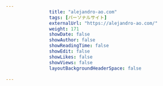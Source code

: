 ---
                title: "alejandro-ao.com"
                tags: [パーソナルサイト]
                externalUrl: "https://alejandro-ao.com/"
                weight: 171
                showDate: false
                showAuthor: false
                showReadingTime: false
                showEdit: false
                showLikes: false
                showViews: false
                layoutBackgroundHeaderSpace: false
                ---

